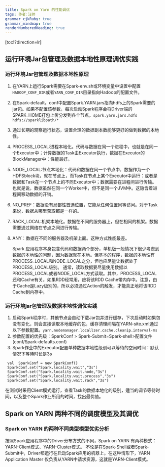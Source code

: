 ```yaml
---
title: Spark on Yarn 的性能调优
tags: 作者:汪帅
grammar_cjkRuby: true
grammar_mindmap: true
renderNumberedHeading: true
---
```


[toc!?direction=lr]

## 运行环境Jar包管理及数据本地性原理调优实践

### 运行环境Jar包管理及数据本地性原理

 1. 在YARN上运行Spark需要在Spark-env.sh或环境变量中设置中配置`HADOOP_CONF_DIR`或者`YARN_CONF_DIR`目录指向Hadoop的配置文件。
 2. 在Spark-default。conf中配置Spark.YARN.jars指向hdfs上的Spark需要的jar包。如果不配置该参数，每次启动Spark程序会将Driver端的SPARK_HOME打包上传分发到各个节点。`spark.yarn.jars.hdfs hdfs://sparklibpath/*`
 3. 通过长期的观察运行状态，设置合理的数据副本数能够更好的做到数据的本地性。
 4. PROCESS_LOCAL:进程本地化。代码与数据在同一个进程中，也就是在同一个Executor中；计算数据的Task由Executor执行，数据在Executor的BlockManager中：性能最好。
 5. NODE_LOCAL:节点本地化：代码和数据在同一个节点中，数据作为一个HDFSblock块，就在节点上，而Task在节点上某个Executor中运行：或者是数据和Task在一个节点上的不同Executor中；数据需要在进程间进行传输。也就是说，数据虽然在同一个Worker中，但不是同一个JVM中。这隐含着进程间移动数据的开销。
 6. NO_PREF：数据没有局部性首选位置，它能从任何位置同等访问。对于Task来说，数据从哪里获取都是一样的。
 7. RACK_LOCAL:机架本地化。数据在不同的服务器上，但在相同的机架。数据需要通过网络在节点之间进行传输。
 8. ANY：数据在不同的服务器及机架上面。这种方式性能最差。
	
	Spark 应用程序本身包含代码和数据两个部分，单机版一般情况下很少考虑到数据的本地性的问题，因为数据就在本地。但基本的程序，数据的本地性有PROCESS_LOCAL和NODE_LOCAL之分，但也应尽量让数据处于PROCESS_LOCAL级别。
	通常，读取数据要尽量使用数据以PROCESS_LOCAL或者NODE_LOCAL方式读取。其中，PROCESS_LOCAL还和Cache有关，如果RDD经常用，应将该RDD Cache带内存中。注意，由于Cache是Lazy级别的，所以必须通过Action的触发，才能真正地将该RDD Cache到内存中。
	

### 运行环境jar包管理及数据本地性调优实践

 1. 启动Spark程序时，其他节点会自动下载Jar包并进行缓存，下次启动时如果包没有变化，则会直接读取本地缓存的包，缓存清理间隔在YARN-site.xml通过以下参数配置。`yarn.nodemanager.locallzer.cache.cleanip.interval-ms`
 2. 参数配置的优先级：SparkConf > Spark-Submit=Spark-shell>配置文件(conf/Spark-defaults.conf)
 3. Spark作业中的Executor配置单种数据本地性级别可以等待的空闲时间：默认情况下等待时长是3s

``` scala?linenums
 val  SparkConf = new SparkConf()
 SparkConf.set("Spark.locality.wait","3s")
 SparkConf.set("Spark.locality.wait.node,"3s")
 SparkConf.set("Spark.locality.wait.process","3s")
 SparkConf.set("Spark.locality.wait.rack","3s")
```
在测试时采用Client模式运行，查看Task的数据本地化的级别，适当的调节等待时间，以及整个Spark作业所用的时间，找出最优值。

## Spark on YARN 两种不同的调度模型及其调优

### Spark on YARN 的两种不同类型模型优劣分析

按照Spark应用程序中的Driver分布方式的不同，Spark on YARN 有两种模式：YARN-Client模式、YARN-Cluster模式。
不论是在Spark-Shell或者Spark-Submit中，Driver都运行在启动Spark应用的机器上。在这种情形下，YARN Application Master 仅负责从YARN中请求资源，这就是YARN-Client模式。